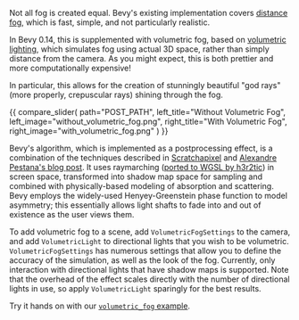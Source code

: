 Not all fog is created equal.
Bevy's existing implementation covers [distance fog](https://en.wikipedia.org/wiki/Distance_fog), which is fast, simple, and not particularly realistic.

In Bevy 0.14, this is supplemented with volumetric fog, based on [volumetric lighting](https://en.wikipedia.org/wiki/Volumetric_lighting), which simulates fog using actual 3D space, rather than simply distance from the camera.
As you might expect, this is both prettier and more computationally expensive!

In particular, this allows for the creation of stunningly beautiful "god rays" (more properly, crepuscular rays) shining through the fog.

{{ compare_slider(
    path="POST_PATH",
    left_title="Without Volumetric Fog",
    left_image="without_volumetric_fog.png",
    right_title="With Volumetric Fog",
    right_image="with_volumetric_fog.png"
) }}

Bevy's algorithm, which is implemented as a postprocessing effect, is a combination of the techniques described in [Scratchapixel](https://www.scratchapixel.com/lessons/3d-basic-rendering/volume-rendering-for-developers/intro-volume-rendering.html) and [Alexandre Pestana's blog post](https://www.alexandre-pestana.com/volumetric-lights/). It uses raymarching ([ported to WGSL by h3r2tic](https://gist.github.com/h3r2tic/9c8356bdaefbe80b1a22ae0aaee192db)) in screen space, transformed into shadow map space for sampling and combined with physically-based modeling of absorption and scattering. Bevy employs the widely-used Henyey-Greenstein phase function to model asymmetry; this essentially allows light shafts to fade into and out of existence as the user views them.

To add volumetric fog to a scene, add `VolumetricFogSettings` to the camera, and add `VolumetricLight` to directional lights that you wish to be volumetric. `VolumetricFogSettings` has numerous settings that allow you to define the accuracy of the simulation, as well as the look of the fog. Currently, only interaction with directional lights that have shadow maps is supported. Note that the overhead of the effect scales directly with the number of directional lights in use, so apply `VolumetricLight` sparingly for the best results.

Try it hands on with our [`volumetric_fog` example](https://github.com/bevyengine/bevy/blob/main/examples/3d/volumetric_fog.rs).

